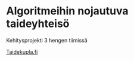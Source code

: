 # Algoritmeihin nojautuva taideyhteisö
Kehitysprojekti 3 hengen tiimissä

[Taidekupla.fi](https://www.taidekupla.fi/)
